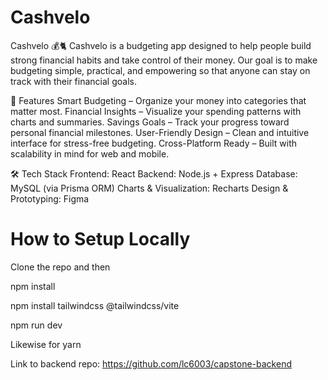 #  Cashvelo

Cashvelo 💰🐈 Cashvelo is a budgeting app designed to help people build strong financial habits and take control of their money. Our goal is to make budgeting simple, practical, and empowering so that anyone can stay on track with their financial goals.

🚀 Features 
Smart Budgeting – Organize your money into categories that matter most.
 Financial Insights – Visualize your spending patterns with charts and summaries. 
 Savings Goals – Track your progress toward personal financial milestones. 
 User-Friendly Design – Clean and intuitive interface for stress-free budgeting. 
 Cross-Platform Ready – Built with scalability in mind for web and mobile.

🛠️ Tech Stack 
Frontend: React Backend: Node.js + Express
 Database: MySQL (via Prisma ORM) 
 Charts & Visualization: Recharts 
 Design & Prototyping: Figma

#   How to Setup Locally

Clone the repo and then 

npm install

npm install tailwindcss @tailwindcss/vite

npm run dev

Likewise for yarn

Link to backend repo: https://github.com/lc6003/capstone-backend
